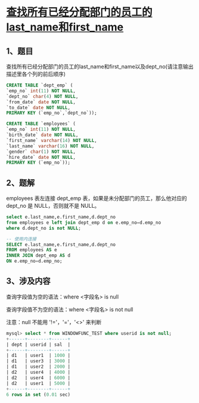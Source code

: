 # [查找所有已经分配部门的员工的last_name和first_name](https://www.nowcoder.com/practice/6d35b1cd593545ab985a68cd86f28671?tpId=82&&tqId=29756&rp=1&ru=/ta/sql&qru=/ta/sql/question-ranking)

## 1、题目

查找所有已经分配部门的员工的last_name和first_name以及dept_no(请注意输出描述里各个列的前后顺序)

```sql
CREATE TABLE `dept_emp` (
`emp_no` int(11) NOT NULL,
`dept_no` char(4) NOT NULL,
`from_date` date NOT NULL,
`to_date` date NOT NULL,
PRIMARY KEY (`emp_no`,`dept_no`));

CREATE TABLE `employees` (
`emp_no` int(11) NOT NULL,
`birth_date` date NOT NULL,
`first_name` varchar(14) NOT NULL,
`last_name` varchar(16) NOT NULL,
`gender` char(1) NOT NULL,
`hire_date` date NOT NULL,
PRIMARY KEY (`emp_no`));
```

## 2、题解

employees 表左连接 dept_emp 表，如果是未分配部门的员工，那么他对应的 dept_no 是 NULL，否则就不是 NULL。

```sql
select e.last_name,e.first_name,d.dept_no 
from employees e left join dept_emp d on e.emp_no=d.emp_no
where d.dept_no is not NULL;

-- 使用内连接
SELECT e.last_name,e.first_name,d.dept_no
FROM employees AS e
INNER JOIN dept_emp AS d
ON e.emp_no=d.emp_no;
```

## 3、涉及内容

查询字段值为空的语法：where <字段名> is null

查询字段值不为空的语法：where <字段名> is not null

注意：null 不能用 '!='，'='，'<>' 来判断

```sql
mysql> select * from WINDOWFUNC_TEST where userid is not null;
+------+--------+------+
| dept | userid | sal  |
+------+--------+------+
| d1   | user1  | 1000 |
| d1   | user3  | 3000 |
| d1   | user2  | 2000 |
| d2   | user4  | 4000 |
| d2   | user4  | 6000 |
| d2   | user1  | 5000 |
+------+--------+------+
6 rows in set (0.01 sec)
```